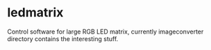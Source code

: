 ledmatrix
=========

Control software for large RGB LED matrix, currently imageconverter directory
contains the interesting stuff.
